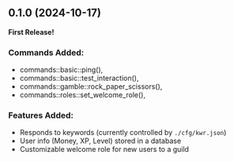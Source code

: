 ## 0.1.0 (2024-10-17)

**First Release!**

### Commands Added:
- commands::basic::ping(),
- commands::basic::test_interaction(),
- commands::gamble::rock_paper_scissors(),
- commands::roles::set_welcome_role(),

### Features Added:
- Responds to keywords (currently controlled by `./cfg/kwr.json`)
- User info (Money, XP, Level) stored in a database
- Customizable welcome role for new users to a guild
